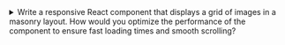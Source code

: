 <details>
  <summary>Write a responsive React component that displays a grid of images in a masonry layout. How would you optimize the performance of the component to ensure fast loading times and smooth scrolling?</summary>
  
  ### **1. Building the Component**

  To build the component, we'll use the **`react-masonry-css`** library, which provides an easy way to create a masonry layout grid in React. We'll also use the **`react-lazyload`** library to lazy load the images, which will improve the performance of the component.

  First, let's install the required libraries:

  ```bash
  npm install react-masonry-css react-lazyload
  ```

  Then, let's import the libraries in our component:

  ```jsx
  import React from 'react';
  import Masonry from 'react-masonry-css';
  import LazyLoad from 'react-lazyload';
  ```

  Next, let's define our component:

  ```jsx
  const MasonryGrid = ({ images }) => {
    const breakpoints = {
      default: 3,
      1100: 2,
      700: 1
    };

    return (
      <Masonry
        breakpointCols={breakpoints}
        className="my-masonry-grid"
        columnClassName="my-masonry-grid_column"
      >
        {images.map((image, index) => (
          <LazyLoad key={index} height={200}>
            <img src={image.src} alt={image.alt} />
          </LazyLoad>
        ))}
      </Masonry>
    );
  };
  ```

  In this component, we define the breakpoints for the number of columns in the grid, and we map over the images array to render each image in a **`LazyLoad`** component inside a **`Masonry`** component.

  ### **2. Optimizing Performance**

  To optimize the performance of the component, we need to ensure fast loading times and smooth scrolling. Here are some measures we can take:

  ### a. Compress and Optimize Images

  Compressing and optimizing the images can significantly reduce the loading time of the component. We can use various tools, such as ImageOptim and TinyPNG, to compress and optimize the images before using them in our component.

  ### b. Lazy Load Images

  Lazy loading the images can improve the performance of the component by loading only the visible images and delaying the loading of the other images until they're about to be displayed. We're already using the **`react-lazyload`** library to lazy load the images in our component.

  ### c. Use Server-Side Rendering (SSR)

  Server-side rendering (SSR) can significantly improve the initial loading time of the component by rendering the HTML on the server and sending it to the client as a pre-rendered page. We can use various libraries, such as Next.js and Gatsby, to implement SSR in our React application.

  ### d. Use Code Splitting

  Code splitting can improve the performance of the component by splitting the code into smaller chunks and loading only the required chunks when they're needed.
</details>